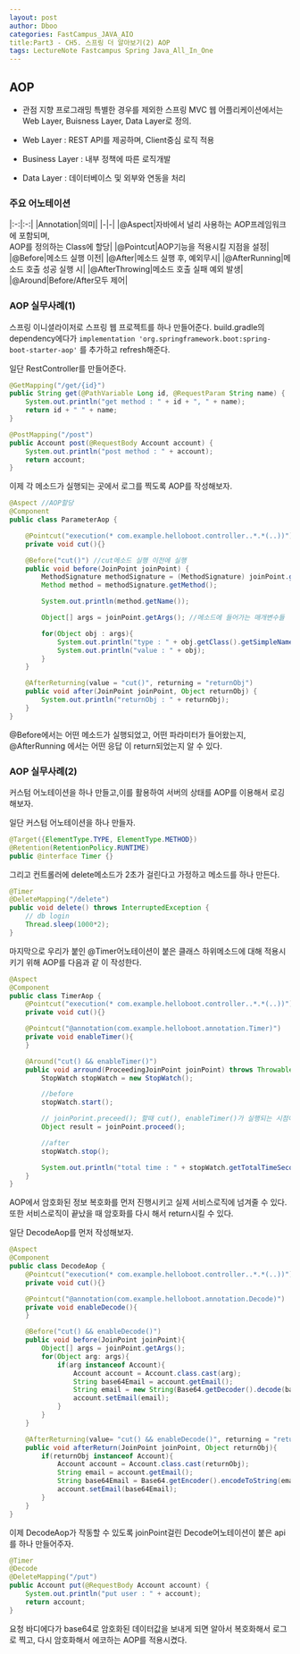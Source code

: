 ```yaml
---
layout: post
author: Dboo
categories: FastCampus_JAVA_AIO
title:Part3 - CH5. 스프링 더 알아보기(2) AOP
tags: LectureNote Fastcampus Spring Java_All_In_One
---
```


## AOP

- 관점 지향 프로그래밍
특별한 경우를 제외한 스프링 MVC 웹 어플리케이션에서는 Web Layer, Buisness Layer, Data Layer로
정의.

- Web Layer : REST API를 제공하며, Client중심 로직 적용
- Business Layer : 내부 정책에 따른 로직개발
- Data Layer : 데이터베이스 및 외부와 연동을 처리

### 주요 어노테이션

|:-:|:-:|
|Annotation|의미|
|-|-|
|@Aspect|자바에서 널리 사용하는 AOP프레임워크에 포함되며,<br>AOP를 정의하는 Class에 할당|
|@Pointcut|AOP기능을 적용시킬 지점을 설정|
|@Before|메소드 실행 이전|
|@After|메소드 실행 후, 예외무시|
|@AfterRunning|메소드 호출 성공 실행 시|
|@AfterThrowing|메소드 호출 실패 예외 발생|
|@Around|Before/After모두 제어|

### AOP 실무사례(1)

스프링 이니셜라이저로 스프링 웹 프로젝트를 하나 만들어준다.
build.gradle의 dependency에다가
`implementation 'org.springframework.boot:spring-boot-starter-aop'` 를 추가하고 refresh해준다.

일단 RestController를 만들어준다.

~~~java
@GetMapping("/get/{id}")
public String get(@PathVariable Long id, @RequestParam String name) {
    System.out.println("get method : " + id + ", " + name);
    return id + " " + name;
}

@PostMapping("/post")
public Account post(@RequestBody Account account) {
    System.out.println("post method : " + account);
    return account;
}
~~~

이제 각 메소드가 실행되는 곳에서 로그를 찍도록 AOP를 작성해보자.

~~~java
@Aspect //AOP할당
@Component
public class ParameterAop {

    @Pointcut("execution(* com.example.helloboot.controller..*.*(..))") //AOP기능 적용지점 설정
    private void cut(){}

    @Before("cut()") //cut메소드 실행 이전에 실행
    public void before(JoinPoint joinPoint) {
        MethodSignature methodSignature = (MethodSignature) joinPoint.getSignature();
        Method method = methodSignature.getMethod();

        System.out.println(method.getName());

        Object[] args = joinPoint.getArgs(); //메소드에 들어가는 매개변수들

        for(Object obj : args){
            System.out.println("type : " + obj.getClass().getSimpleName());
            System.out.println("value : " + obj);
        }
    }

    @AfterReturning(value = "cut()", returning = "returnObj")
    public void after(JoinPoint joinPoint, Object returnObj) {
        System.out.println("returnObj : " + returnObj);
    }
}
~~~

@Before에서는 어떤 메소드가 실행되었고, 어떤 파라미터가 들어왔는지, @AfterRunning 에서는 어떤 응답
이 return되었는지 알 수 있다.

### AOP 실무사례(2)

커스텀 어노테이션을 하나 만들고,이를 활용하여 서버의 상태를 AOP를 이용해서 로깅해보자.

일단 커스텀 어노테이션을 하나 만들자.

~~~java
@Target({ElementType.TYPE, ElementType.METHOD})
@Retention(RetentionPolicy.RUNTIME)
public @interface Timer {}
~~~

그리고 컨트롤러에 delete메소드가 2초가 걸린다고 가정하고 메소드를 하나 만든다.

~~~java
@Timer
@DeleteMapping("/delete")
public void delete() throws InterruptedException {
    // db login
    Thread.sleep(1000*2);
}
~~~

마지막으로 우리가 붙인 @Timer어노테이션이 붙은 클래스 하위메소드에 대해 적용시키기 위해 AOP를 다음과 같
이 작성한다.

~~~java
@Aspect
@Component
public class TimerAop {
    @Pointcut("execution(* com.example.helloboot.controller..*.*(..))")
    private void cut(){}

    @Pointcut("@annotation(com.example.helloboot.annotation.Timer)")
    private void enableTimer(){
    }

    @Around("cut() && enableTimer()")
    public void arround(ProceedingJoinPoint joinPoint) throws Throwable {
        StopWatch stopWatch = new StopWatch();

        //before
        stopWatch.start();

        // joinPorint.preceed(); 할때 cut(), enableTimer()가 실행되는 시점이라고 보면됨
        Object result = joinPoint.proceed();

        //after
        stopWatch.stop();

        System.out.println("total time : " + stopWatch.getTotalTimeSeconds());
    }
}
~~~

AOP에서 암호화된 정보 복호화를 먼저 진행시키고 실제 서비스로직에 넘겨줄 수 있다. 또한 서비스로직이 끝났을
때 암호화를 다시 해서 return시킬 수 있다.

일단 DecodeAop를 먼저 작성해보자.

~~~java
@Aspect
@Component
public class DecodeAop {
    @Pointcut("execution(* com.example.helloboot.controller..*.*(..))")
    private void cut(){}

    @Pointcut("@annotation(com.example.helloboot.annotation.Decode)")
    private void enableDecode(){
    }

    @Before("cut() && enableDecode()")
    public void before(JoinPoint joinPoint){
        Object[] args = joinPoint.getArgs();
        for(Object arg: args){
            if(arg instanceof Account){
                Account account = Account.class.cast(arg);
                String base64Email = account.getEmail();
                String email = new String(Base64.getDecoder().decode(base64Email), StandardCharsets.UTF_8);
                account.setEmail(email);
            }
        }
    }

    @AfterReturning(value= "cut() && enableDecode()", returning = "returnObj")
    public void afterReturn(JoinPoint joinPoint, Object returnObj){
        if(returnObj instanceof Account){
            Account account = Account.class.cast(returnObj);
            String email = account.getEmail();
            String base64Email = Base64.getEncoder().encodeToString(email.getBytes(StandardCharsets.UTF_8));
            account.setEmail(base64Email);
        }
    }
}
~~~

이제 DecodeAop가 작동할 수 있도록 joinPoint걸린 Decode어노테이션이 붙은 api를 하나 만들어주자.

~~~java
@Timer
@Decode
@DeleteMapping("/put")
public Account put(@RequestBody Account account) {
    System.out.println("put user : " + account);
    return account;
}
~~~

요청 바디에다가 base64로 암호화된 데이터값을 보내게 되면 알아서 복호화해서 로그로 찍고, 다시 암호화해서
에코하는 AOP를 적용시켰다.
